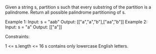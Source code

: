 Given a string s, partition s such that every substring of the partition is a
palindrome. Return all possible palindrome partitioning of s.


Example 1:
Input: s = "aab"
Output: [["a","a","b"],["aa","b"]]
Example 2:
Input: s = "a"
Output: [["a"]]


Constraints:


1 <= s.length <= 16
s contains only lowercase English letters.




